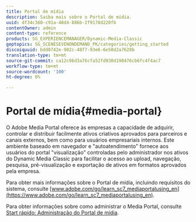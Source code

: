 ```yaml
---
title: Portal de mídia
description: Saiba mais sobre o Portal de mídia.
uuid: df34c360-c91a-48d4-886b-2f9178d220fb
contentOwner: admin
content-type: reference
products: SG_EXPERIENCEMANAGER/Dynamic-Media-Classic
geptopics: SG_SCENESEVENONDEMAND_PK/categories/getting_started
discoiquuid: bdd0742e-902c-48f7-93e6-6e50d2a7628b
translation-type: tm+mt
source-git-commit: ca12c96d3a76cfa52fd930d190476cb6fc4f4ac7
workflow-type: tm+mt
source-wordcount: '100'
ht-degree: 0%

---
```



# Portal de mídia{#media-portal}

O Adobe Media Portal oferece às empresas a capacidade de adquirir, controlar e distribuir facilmente ativos criativos aprovados para parceiros e canais externos, bem como para usuários empresariais internos. Este ambiente baseado em navegador e &quot;autoatendimento&quot; fornece aos usuários do portal &quot;visualização&quot; controladas pelo administrador nos ativos do Dynamic Media Classic para facilitar o acesso ao upload, navegação, pesquisa, pré-visualização e exportação de ativos em formatos aprovados pela empresa.

Para obter mais informações sobre o Portal de mídia, incluindo requisitos do sistema, consulte [www.adobe.com/go/learn_sc7_mediaportalusing_en](https://www.adobe.com/go/learn_sc7_mediaportalusing_en).

Para obter informações sobre como administrar o Media Portal, consulte [Start rápido: Administração do Portal de mídia](quick-start-media-portal-administration.md#quick_start_media_portal_administration).

